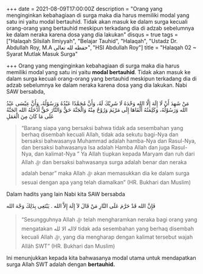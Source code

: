 +++
date = 2021-08-09T17:00:00Z
description = "Orang yang menginginkan kebahagiaan di surga maka dia harus memiliki modal yang satu ini yaitu modal bertauhid. Tidak akan masuk ke dalam surga kecuali orang-orang yang bertauhid meskipun terkadang dia di adzab sebelumnya ke dalam neraka karena dosa yang dia lakukan"
disqus = true
tags = ["Halaqah Silsilah Ilmiyyah", "Belajar Tauhid", "Halaqah", "Ustadz Dr. Abdullah Roy, M.A حفظه لله تعالى", "HSI Abdullah Roy"]
title = "Halaqah 02 ~ Syarat Mutlak Masuk Surga"

+++
Orang yang menginginkan kebahagiaan di surga maka dia harus memiliki modal yang satu ini yaitu **modal bertauhid**. Tidak akan masuk ke dalam surga kecuali orang-orang yang bertauhid meskipun terkadang dia di adzab sebelumnya ke dalam neraka karena dosa yang dia lakukan. Nabi SAW bersabda,

مَنْ شَهِدَ أَنْ لَا إِلَهَ إِلَّا الله وَحْدَهُ لَا شَرِيْكَ لَهُ، وَأَنَّ مُحَمَّدًا عَبْدُهُ وَرَسُوْلُهُ، وَأَنَّ عِيْسَى عَبْدُ الله وَرَسُوْلُهُ، وَكَلِمَتُهُ أَلْقَاهَا إِلَى مَرْيَمَ وَرُوْحٌ مِنْهُ وَالْجَنَّةَ حَقٌّ وَالنَّارَ حَقٌّ أَدْخَلَهُ الله الجَنَّةُ عَلَى مَا كَانَ مِنَ الْعَمَلِ

> “Barang siapa yang bersaksi bahwa tidak ada sesembahan yang berhaq disembah kecuali Allah, tidak ada sekutu bagi-Nya dan bersaksi bahwasanya Muhammad adalah hamba-Nya dan Rasul-Nya, dan bersaksi bahwasanya Isa adalah Hamba Allah dan juga Rasul-Nya, dan kalimat-Nya ” Ya Allah tiupkan kepada Maryam dan ruh dari Allah ﷻ dan bersaksi bahwasanya surga adalah benar dan neraka adalah benar” maka Allah ﷻ akan memasukkan dia ke dalam surga sesuai dengan apa yang telah diamalkan” (HR. Bukhari dan Muslim)

Dalam hadits yang lain Nabi kita SAW bersabda

فَإِنَّ الله قَدْ حَرَّمَ عَلَى النَّارِ مَنْ قَالَ لاَ إِلَهَ إِلاَّ الله . يَبْتَغِى بِذَلِكَ وَجْهَ الله

> “Sesungguhnya Allah ﷻ telah mengharamkan neraka bagi orang yang mengatakan لااله الا لله tidak ada sesembahan yang berhaq disembah kecuali Allah ﷻ, yang dia mengharap dengan kalimat tersebut wajah Allâh SWT” (HR. Bukhari dan Muslim)

Ini menunjukkan kepada kita bahwasanya modal utama untuk mendapatkan surga Allah SWT adalah dengan **bertauhid.**